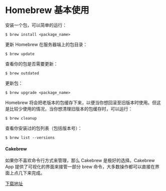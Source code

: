 # Homebrew 基本使用

安装一个包，可以简单的运行：

    $ brew install <package_name>

更新 Homebrew 在服务器端上的包目录：

    $ brew update

查看你的包是否需要更新：

    $ brew outdated

更新包：

    $ brew upgrade <package_name>

Homebrew 将会把老版本的包缓存下来，以便当你想回滚至旧版本时使用。但这是比较少使用的情况，当你想清理旧版本的包缓存时，可以运行：

    $ brew cleanup

查看你安装过的包列表（包括版本号）：

    $ brew list --versions

#### Cakebrew

如果你不喜欢命令行方式来管理，那么 Cakebrew 是极好的选择。Cakebrew App 提供了可视化的界面来接管一部分 brew 命令，大多数操作都可以直接在界面上点几下来完成。

[下载地址](https://www.cakebrew.com/)